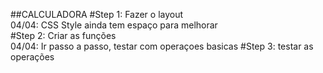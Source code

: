 ##CALCULADORA
#Step 1: Fazer o layout<br>
    04/04: CSS Style ainda tem espaço para melhorar<br>
#Step 2: Criar as funções<br>
    04/04: Ir passo a passo, testar com operaçoes basicas
#Step 3: testar as operações<br>